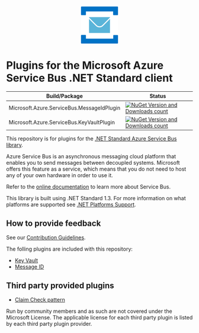 <p align="center">
  <img src="service-bus.png" alt="Microsoft Azure Service Bus" width="100"/>
</p>

# Plugins for the Microsoft Azure Service Bus .NET Standard client

|Build/Package|Status|
|------|-------------|
|Microsoft.Azure.ServiceBus.MessageIdPlugin|[![NuGet Version and Downloads count](https://buildstats.info/nuget/Microsoft.Azure.ServiceBus.MessageIdPlugin?includePreReleases=true)](https://www.nuget.org/packages/Microsoft.Azure.ServiceBus.MessageIdPlugin/)|
|Microsoft.Azure.ServiceBus.KeyVaultPlugin|[![NuGet Version and Downloads count](https://buildstats.info/nuget/Microsoft.Azure.ServiceBus.KeyVaultPlugin?includePreReleases=true)](https://www.nuget.org/packages/Microsoft.Azure.ServiceBus.KeyVaultPlugin/)|

This repository is for plugins for the [.NET Standard Azure Service Bus library](https://github.com/azure/azure-service-bus-dotnet).

Azure Service Bus is an asynchronous messaging cloud platform that enables you to send messages between decoupled systems. Microsoft offers this feature as a service, which means that you do not need to host any of your own hardware in order to use it.

Refer to the [online documentation](https://azure.microsoft.com/services/service-bus/) to learn more about Service Bus.

This library is built using .NET Standard 1.3. For more information on what platforms are supported see [.NET Platforms Support](https://docs.microsoft.com/en-us/dotnet/articles/standard/library#net-platforms-support).

## How to provide feedback

See our [Contribution Guidelines](./.github/CONTRIBUTING.md).

The folling plugins are included with this repository:

* [Key Vault](./src/Microsoft.Azure.ServiceBus.KeyVaultPlugin/readme.md)
* [Message ID](./src/Microsoft.Azure.ServiceBus.MessageIdPlugin/readme.md)

## Third party provided plugins

* [Claim Check pattern](https://www.nuget.org/packages/ServiceBus.AttachmentPlugin)

Run by community members and as such are not covered under the Microsoft License. The applicable license for each third party plugin is listed by each third party plugin provider.